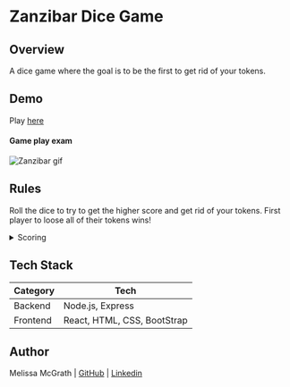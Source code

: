 # Zanzibar Dice Game

## Overview

A dice game where the goal is to be the first to get rid of your tokens.

## Demo

Play [here](https://zanzibar-dice-game.netlify.app/)

#### Game play exam
![Zanzibar gif](client/public/zanzibar.gif)

## Rules

Roll the dice to try to get the higher score and get rid of your tokens.
First player to loose all of their tokens wins!

<details><summary>Scoring</summary>

##### The loser receives:

- 4 tokens if the highest score is 4,5,6 (Zanzibar)
- 3 tokens if the highest score is three-of-a-kind
- 2 tokens if the highest score is 1,2,3
- 1 token if the highest score is a points total

##### Points System:
| Die | Points     |
| :-: | ---------- |
| 1   | 100 points |
| 6   | 60 points  |
| 2   | 2 points   |
| 3   | 3 points   |
| 4   | 4 points   |
| 5   | 5 points   |

</details>

## Tech Stack

| Category | Tech |
| ------ | ------ |
| Backend | Node.js, Express |
| Frontend | React, HTML, CSS, BootStrap |

## Author

Melissa McGrath | [GitHub](https://github.com/melissam640) | [Linkedin](www.linkedin.com/in/melissa-mcgrath)
